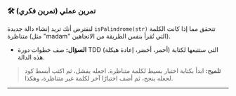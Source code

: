 ### 🛠️ تمرين عملي (تمرين فكري)
لنفترض أنك تريد إنشاء دالة جديدة `isPalindrome(str)` تتحقق مما إذا كانت الكلمة متناظرة (مثل "madam" التي تُقرأ بنفس الطريقة من الاتجاهين).

* **السؤال:** صف خطوات دورة TDD (أحمر، أخضر، إعادة هيكلة) التي ستتبعها لكتابة هذه الدالة.

> **تلميح:** ابدأ بكتابة اختبار بسيط لكلمة متناظرة. اجعله يفشل، ثم اكتب أبسط كود لجعله ينجح، ثم أضف اختبارًا آخر لكلمة غير متناظرة، وهكذا.

---
